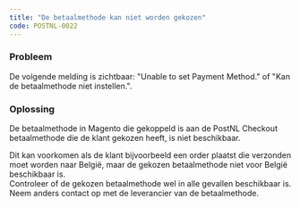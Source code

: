 ```yaml
---
title: "De betaalmethode kan niet worden gekozen"
code: POSTNL-0022
---
```



<p><h3>Probleem</h3></p><p>De volgende melding is zichtbaar: "Unable to set Payment Method." of "Kan de betaalmethode niet instellen.".</p><p><h3>Oplossing</h3></p><p>De betaalmethode in Magento die gekoppeld is aan de PostNL Checkout betaalmethode die de klant gekozen heeft, is niet beschikbaar.</p><p>Dit kan voorkomen als de klant bijvoorbeeld een order plaatst die verzonden moet worden naar België, maar de gekozen betaalmethode niet voor België beschikbaar is.<br>Controleer of de gekozen betaalmethode wel in alle gevallen beschikbaar is. Neem anders contact op met de leverancier van de betaalmethode.</p>
